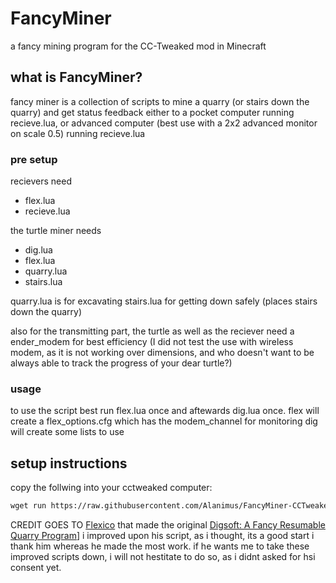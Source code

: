 # FancyMiner
a fancy mining program for the CC-Tweaked mod in Minecraft

## what is FancyMiner?

fancy miner is a collection of scripts to mine a quarry (or stairs down the quarry)
and get status feedback either to a pocket computer running recieve.lua,
or advanced computer (best use with a 2x2 advanced monitor on scale 0.5) running recieve.lua

### pre setup

recievers need
- flex.lua
- recieve.lua

the turtle miner needs
- dig.lua
- flex.lua
- quarry.lua
- stairs.lua

quarry.lua is for excavating
stairs.lua for getting down safely (places stairs down the quarry)

also for the transmitting part, the turtle as well as the reciever need a ender_modem for best efficiency
(I did not test the use with wireless modem, as it is not working over dimensions, and who doesn't want to be always able to track the progress of your dear turtle?)
### usage
to use the script best run flex.lua once and aftewards dig.lua once.
flex will create a flex_options.cfg which has the modem_channel for monitoring
dig will create some lists to use

## setup instructions

copy the follwing into your cctweaked computer:
```txt
wget run https://raw.githubusercontent.com/Alanimus/FancyMiner-CCTweaked/refs/heads/main/setup.lua
```

CREDIT GOES TO [Flexico](https://github.com/Flexico) that made the original  [Digsoft: A Fancy Resumable Quarry Program](https://forums.computercraft.cc/index.php?topic=316.0)]
i improved upon his script, as i thought, its a good start
i thank him whereas he made the most work. if he wants me to take these improved scripts down, i will not hestitate to do so, as i didnt asked for hsi consent yet.
